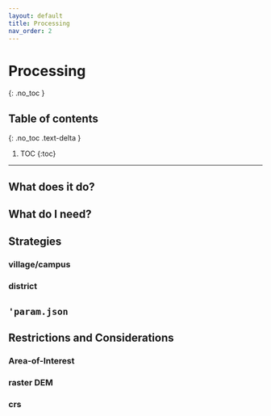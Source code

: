 ```yaml
---
layout: default
title: Processing
nav_order: 2
---
```


# Processing
{: .no_toc }

## Table of contents
{: .no_toc .text-delta }

1. TOC
{:toc}

---

## What does it do?

## What do I need?

## Strategies

### village/campus

### district

## `'param.json`

## Restrictions and Considerations

### Area-of-Interest

### raster DEM

### crs
